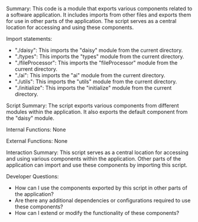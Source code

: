 Summary:
This code is a module that exports various components related to a software application. It includes imports from other files and exports them for use in other parts of the application. The script serves as a central location for accessing and using these components.

Import statements:
- "./daisy": This imports the "daisy" module from the current directory.
- "./types": This imports the "types" module from the current directory.
- "./fileProcessor": This imports the "fileProcessor" module from the current directory.
- "./ai": This imports the "ai" module from the current directory.
- "./utils": This imports the "utils" module from the current directory.
- "./initialize": This imports the "initialize" module from the current directory.

Script Summary:
The script exports various components from different modules within the application. It also exports the default component from the "daisy" module.

Internal Functions:
None

External Functions:
None

Interaction Summary:
This script serves as a central location for accessing and using various components within the application. Other parts of the application can import and use these components by importing this script.

Developer Questions:
- How can I use the components exported by this script in other parts of the application?
- Are there any additional dependencies or configurations required to use these components?
- How can I extend or modify the functionality of these components?